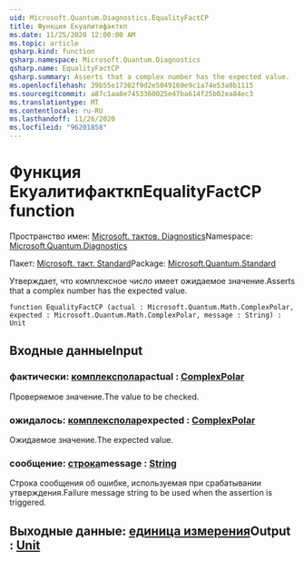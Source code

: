 ```yaml
---
uid: Microsoft.Quantum.Diagnostics.EqualityFactCP
title: Функция Екуалитифакткп
ms.date: 11/25/2020 12:00:00 AM
ms.topic: article
qsharp.kind: function
qsharp.namespace: Microsoft.Quantum.Diagnostics
qsharp.name: EqualityFactCP
qsharp.summary: Asserts that a complex number has the expected value.
ms.openlocfilehash: 39b55e17302f9d2e5049169e9c1a74e53a8b1115
ms.sourcegitcommit: a87c1aa8e7453360025e47ba614f25b02ea84ec3
ms.translationtype: MT
ms.contentlocale: ru-RU
ms.lasthandoff: 11/26/2020
ms.locfileid: "96201858"
---
```

# <a name="equalityfactcp-function"></a><span data-ttu-id="d049d-102">Функция Екуалитифакткп</span><span class="sxs-lookup"><span data-stu-id="d049d-102">EqualityFactCP function</span></span>

<span data-ttu-id="d049d-103">Пространство имен: [Microsoft. тактов. Diagnostics](xref:Microsoft.Quantum.Diagnostics)</span><span class="sxs-lookup"><span data-stu-id="d049d-103">Namespace: [Microsoft.Quantum.Diagnostics](xref:Microsoft.Quantum.Diagnostics)</span></span>

<span data-ttu-id="d049d-104">Пакет: [Microsoft. такт. Standard](https://nuget.org/packages/Microsoft.Quantum.Standard)</span><span class="sxs-lookup"><span data-stu-id="d049d-104">Package: [Microsoft.Quantum.Standard](https://nuget.org/packages/Microsoft.Quantum.Standard)</span></span>


<span data-ttu-id="d049d-105">Утверждает, что комплексное число имеет ожидаемое значение.</span><span class="sxs-lookup"><span data-stu-id="d049d-105">Asserts that a complex number has the expected value.</span></span>

```qsharp
function EqualityFactCP (actual : Microsoft.Quantum.Math.ComplexPolar, expected : Microsoft.Quantum.Math.ComplexPolar, message : String) : Unit
```


## <a name="input"></a><span data-ttu-id="d049d-106">Входные данные</span><span class="sxs-lookup"><span data-stu-id="d049d-106">Input</span></span>

### <a name="actual--complexpolar"></a><span data-ttu-id="d049d-107">фактически: [комплексполар](xref:Microsoft.Quantum.Math.ComplexPolar)</span><span class="sxs-lookup"><span data-stu-id="d049d-107">actual : [ComplexPolar](xref:Microsoft.Quantum.Math.ComplexPolar)</span></span>

<span data-ttu-id="d049d-108">Проверяемое значение.</span><span class="sxs-lookup"><span data-stu-id="d049d-108">The value to be checked.</span></span>


### <a name="expected--complexpolar"></a><span data-ttu-id="d049d-109">ожидалось: [комплексполар](xref:Microsoft.Quantum.Math.ComplexPolar)</span><span class="sxs-lookup"><span data-stu-id="d049d-109">expected : [ComplexPolar](xref:Microsoft.Quantum.Math.ComplexPolar)</span></span>

<span data-ttu-id="d049d-110">Ожидаемое значение.</span><span class="sxs-lookup"><span data-stu-id="d049d-110">The expected value.</span></span>


### <a name="message--string"></a><span data-ttu-id="d049d-111">сообщение: [строка](xref:microsoft.quantum.lang-ref.string)</span><span class="sxs-lookup"><span data-stu-id="d049d-111">message : [String](xref:microsoft.quantum.lang-ref.string)</span></span>

<span data-ttu-id="d049d-112">Строка сообщения об ошибке, используемая при срабатывании утверждения.</span><span class="sxs-lookup"><span data-stu-id="d049d-112">Failure message string to be used when the assertion is triggered.</span></span>



## <a name="output--unit"></a><span data-ttu-id="d049d-113">Выходные данные: [единица измерения](xref:microsoft.quantum.lang-ref.unit)</span><span class="sxs-lookup"><span data-stu-id="d049d-113">Output : [Unit](xref:microsoft.quantum.lang-ref.unit)</span></span>

